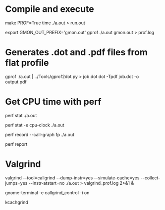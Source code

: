 # Compile and execute

make PROF=True
time ./a.out > run.out

export GMON_OUT_PREFIX='gmon.out'
gprof ./a.out gmon.out > prof.log

# Generates .dot and .pdf files from flat profile

gprof ./a.out | ../Tools/gprof2dot.py > job.dot
dot -Tpdf job.dot -o output.pdf

# Get CPU time with perf

perf stat ./a.out 

perf stat -e cpu-clock ./a.out 

perf record --call-graph fp ./a.out

perf report

# Valgrind

valgrind --tool=callgrind --dump-instr=yes --simulate-cache=yes --collect-jumps=yes --instr-atstart=no  ./a.out > valgrind_prof.log 2>&1 &

gnome-terminal -e callgrind_control -i on

kcachgrind

